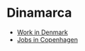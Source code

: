 # Dinamarca

* [Work in Denmark](https://www.workindenmark.dk)
* [Jobs in Copenhagen](http://www.jobsincopenhagen.com)